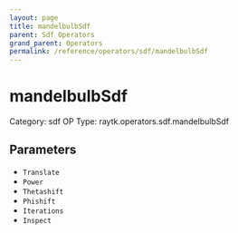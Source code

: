 ```yaml
---
layout: page
title: mandelbulbSdf
parent: Sdf Operators
grand_parent: Operators
permalink: /reference/operators/sdf/mandelbulbSdf
---
```


# mandelbulbSdf

Category: sdf
OP Type: raytk.operators.sdf.mandelbulbSdf



## Parameters

* `Translate`
* `Power`
* `Thetashift`
* `Phishift`
* `Iterations`
* `Inspect`